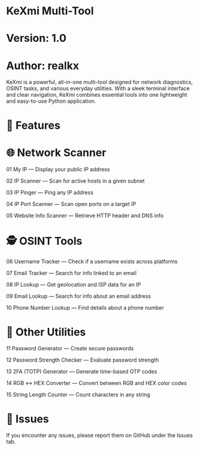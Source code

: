 # KeXmi Multi-Tool
# Version: 1.0
# Author: realkx

KeXmi is a powerful, all-in-one multi-tool designed for network diagnostics, OSINT tasks, and various everyday utilities. With a sleek terminal interface and clear navigation, KeXmi combines essential tools into one lightweight and easy-to-use Python application.

# 🔧 Features
# 🌐 Network Scanner
01 My IP — Display your public IP address

02 IP Scanner — Scan for active hosts in a given subnet

03 IP Pinger — Ping any IP address

04 IP Port Scanner — Scan open ports on a target IP

05 Website Info Scanner — Retrieve HTTP header and DNS info

# 🕵️ OSINT Tools
06 Username Tracker — Check if a username exists across platforms

07 Email Tracker — Search for info linked to an email

08 IP Lookup — Get geolocation and ISP data for an IP

09 Email Lookup — Search for info about an email address

10 Phone Number Lookup — Find details about a phone number

# 🔐 Other Utilities
11 Password Generator — Create secure passwords

12 Password Strength Checker — Evaluate password strength

13 2FA (TOTP) Generator — Generate time-based OTP codes

14 RGB ↔ HEX Converter — Convert between RGB and HEX color codes

15 String Length Counter — Count characters in any string

# 🐞 Issues
If you encounter any issues, please report them on GitHub under the Issues tab.
